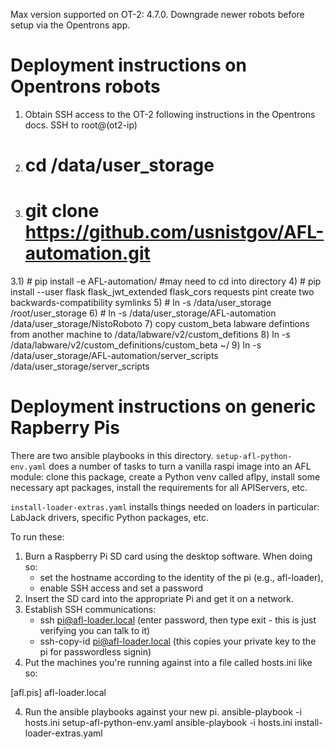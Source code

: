 
Max version supported on OT-2: 4.7.0.  Downgrade newer robots before setup via the Opentrons app.

Deployment instructions on Opentrons robots
============================================

1) Obtain SSH access to the OT-2 following instructions in the Opentrons docs.  SSH to root@(ot2-ip)
2) # cd /data/user_storage
3) # git clone https://github.com/usnistgov/AFL-automation.git
3.1) # pip install -e AFL-automation/ #may need to cd into directory
4) # pip install --user flask flask_jwt_extended flask_cors requests pint
create two backwards-compatibility symlinks
5) # ln -s /data/user_storage /root/user_storage 
6) # ln -s /data/user_storage/AFL-automation /data/user_storage/NistoRoboto
7) copy custom_beta labware defintions from another machine to /data/labware/v2/custom_defitions
8) ln -s /data/labware/v2/custom_definitions/custom_beta ~/
9) ln -s /data/user_storage/AFL-automation/server_scripts /data/user_storage/server_scripts


Deployment instructions on generic Rapberry Pis
===============================================

There are two ansible playbooks in this directory.  `setup-afl-python-env.yaml` does a number of tasks to turn a vanilla 
raspi image into an AFL module: clone this package, create a Python venv called aflpy, install some necessary apt packages,
install the requirements for all APIServers, etc.

`install-loader-extras.yaml` installs things needed on loaders in particular: LabJack drivers, specific Python packages, etc.

To run these:

1) Burn a Raspberry Pi SD card using the desktop software.  When doing so:
     - set the hostname according to the identity of the pi  (e.g., afl-loader), 
     - enable SSH access and set a password
2) Insert the SD card into the appropriate Pi and get it on a network.
3) Establish SSH communications:
     - ssh pi@afl-loader.local
     (enter password, then type exit - this is just verifying you can talk to it)
     - ssh-copy-id pi@afl-loader.local
     (this copies your private key to the pi for passwordless signin)
4) Put the machines you're running against into a file called hosts.ini like so:

[afl.pis]
afl-loader.local

4) Run the ansible playbooks against your new pi.
     ansible-playbook -i hosts.ini setup-afl-python-env.yaml
     ansible-playbook -i hosts.ini install-loader-extras.yaml
